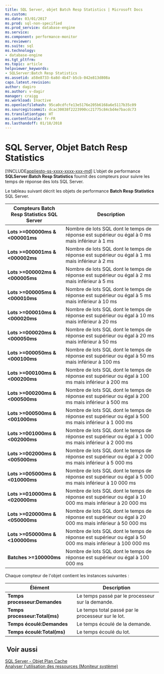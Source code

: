```yaml
---
title: SQL Server, objet Batch Resp Statistics | Microsoft Docs
ms.custom: 
ms.date: 03/01/2017
ms.prod: sql-non-specified
ms.prod_service: database-engine
ms.service: 
ms.component: performance-monitor
ms.reviewer: 
ms.suite: sql
ms.technology:
- database-engine
ms.tgt_pltfrm: 
ms.topic: article
helpviewer_keywords:
- SQLServer:Batch Resp Statistics
ms.assetid: a58e8733-6a8d-4b47-b5cb-042e813d808a
caps.latest.revision: 
author: dagiro
ms.author: v-dagir
manager: craigg
ms.workload: Inactive
ms.openlocfilehash: 95ca0cdfcfe13e5176e205b6168a6e5117b35c09
ms.sourcegitcommit: dcac30038f2223990cc21775c84cbd4e7bacdc73
ms.translationtype: HT
ms.contentlocale: fr-FR
ms.lasthandoff: 01/18/2018
---
```

# <a name="sql-server-batch-resp-statistics-object"></a>SQL Server, Objet Batch Resp Statistics
[!INCLUDE[appliesto-ss-xxxx-xxxx-xxx-md](../../includes/appliesto-ss-xxxx-xxxx-xxx-md.md)] L’objet de performance **SQLServer:Batch Resp Statistics** fournit des compteurs pour suivre les temps de réponse des lots SQL Server.

Le tableau suivant décrit les objets de performance **Batch Resp Statistics** SQL Server.


|**Compteurs Batch Resp Statistics SQL Server**|Description|  
|-------------|-----------------|  
|**Lots >=000000ms & \<000001ms**|Nombre de lots SQL dont le temps de réponse est supérieur ou égal à 0 ms mais inférieur à 1 ms|
|**Lots >=000001ms & \<000002ms**|Nombre de lots SQL dont le temps de réponse est supérieur ou égal à 1 ms mais inférieur à 2 ms|
|**Lots >=000002ms & \<000005ms**|Nombre de lots SQL dont le temps de réponse est supérieur ou égal à 2 ms mais inférieur à 5 ms|
|**Lots >=000005ms & \<000010ms**|Nombre de lots SQL dont le temps de réponse est supérieur ou égal à 5 ms mais inférieur à 10 ms|
|**Lots >=000010ms & \<000020ms**|Nombre de lots SQL dont le temps de réponse est supérieur ou égal à 10 ms mais inférieur à 20 ms|
|**Lots >=000020ms & \<000050ms**|Nombre de lots SQL dont le temps de réponse est supérieur ou égal à 20 ms mais inférieur à 50 ms|
|**Lots >=000050ms & \<000100ms**|Nombre de lots SQL dont le temps de réponse est supérieur ou égal à 50 ms mais inférieur à 100 ms|
|**Lots >=000100ms & \<000200ms**|Nombre de lots SQL dont le temps de réponse est supérieur ou égal à 100 ms mais inférieur à 200 ms|
|**Lots >=000200ms & \<000500ms**|Nombre de lots SQL dont le temps de réponse est supérieur ou égal à 200 ms mais inférieur à 500 ms|
|**Lots >=000500ms & \<001000ms**|Nombre de lots SQL dont le temps de réponse est supérieur ou égal à 500 ms mais inférieur à 1 000 ms|
|**Lots >=001000ms & \<002000ms**|Nombre de lots SQL dont le temps de réponse est supérieur ou égal à 1 000 ms mais inférieur à 2 000 ms|
|**Lots >=002000ms & \<005000ms**|Nombre de lots SQL dont le temps de réponse est supérieur ou égal à 2 000 ms mais inférieur à 5 000 ms|
|**Lots >=005000ms & \<010000ms**|Nombre de lots SQL dont le temps de réponse est supérieur ou égal à 5 000 ms mais inférieur à 10 000 ms|
|**Lots >=010000ms & \<020000ms**|Nombre de lots SQL dont le temps de réponse est supérieur ou égal à 10 000 ms mais inférieur à 20 000 ms|
|**Lots >=020000ms & \<050000ms**|Nombre de lots SQL dont le temps de réponse est supérieur ou égal à 20 000 ms mais inférieur à 50 000 ms|
|**Lots >=050000ms & \<100000ms**|Nombre de lots SQL dont le temps de réponse est supérieur ou égal à 50 000 ms mais inférieur à 100 000 ms| 
|**Batches >=100000ms**|Nombre de lots SQL dont le temps de réponse est supérieur ou égal à 100 000 ms| 

Chaque compteur de l'objet contient les instances suivantes :  
  
|Élément|Description|  
|----------|-----------------|  
|**Temps processeur:Demandes**|Le temps passé par le processeur sur la demande.|  
|**Temps processeur:Total(ms)**|Le temps total passé par le processeur sur le lot.|  
|**Temps écoulé:Demandes**|Le temps écoulé de la demande.|  
|**Temps écoulé:Total(ms)**|Le temps écoulé du lot.|  

## <a name="see-also"></a> Voir aussi
[SQL Server - Objet Plan Cache](../../relational-databases/performance-monitor/sql-server-plan-cache-object.md)  
[Analyser l'utilisation des ressources (Moniteur système)](../../relational-databases/performance-monitor/monitor-resource-usage-system-monitor.md)  
